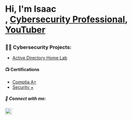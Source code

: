 <h1>Hi, I'm Isaac  <br/>, <a href="https://www.linkedin.com/in/joshmadakor/">Cybersecurity Professional</a>, <a href="https://www.youtube.com/c/joshmadakor">YouTuber</a></h1>
<h2>

  
  
  
  
  <h3>👨‍💻 Cybersecurity Projects:</h3>


  - [Active Directory Home Lab](https://github.com/joshmadakor1/Algorithms-Practice)


<h4>📺 Certifications</h4>

- [Comptia A+](https://www.credly.com/badges/58ec40aa-9f43-4003-b13b-29918104f710/public_url)
- [Security +](https://imgur.com/a/7NmUTFs)



<h5> 🤳 Connect with me:</h5>


[<img align="left" alt="JoshMadakor | LinkedIn" width="22px" src="https://cdn.jsdelivr.net/npm/simple-icons@v3/icons/linkedin.svg" />][linkedin]



[linkedin]: https://linkedin.com/in/joshmadakor

